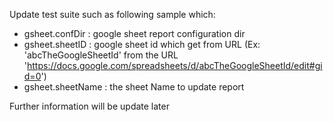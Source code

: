 Update test suite such as following sample which:
 - gsheet.confDir : google sheet report configuration dir
 - gsheet.sheetID : google sheet id which get from URL (Ex: 'abcTheGoogleSheetId' from the URL 'https://docs.google.com/spreadsheets/d/abcTheGoogleSheetId/edit#gid=0')
 - gsheet.sheetName : the sheet Name to update report

Further information will be update later

<?xml version="1.0" encoding="UTF-8"?>
<suite name="TestNgMavenExampleSuite" parallel="false">
    <parameter name="gsheet.confDir"  value="gconf"/>
    <parameter name="gsheet.sheetID"  value="1eaAz6HwGiZxJjpTIgasOzVegRFK2UnDUC2H6r0-SI2Q"/>
    <parameter name="gsheet.sheetName"  value="TestResult"/>

  <listeners>
    <listener class-name="com.kms.gdrive.testng.listener" />
  </listeners>

  <test name="TestNgMavenTest">
    <classes>
      <class name="com.mycompany.app.myTest"/>
      <class name="com.mycompany.app.myTest2"/>
    </classes>
  </test>
</suite>